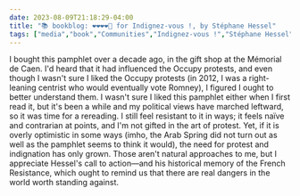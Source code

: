 ---date: 2023-08-09T21:18:29-04:00title: "📚 bookblog: ❤️❤️❤️❤️🖤 for Indignez-vous !, by Stéphane Hessel"tags: ["media","book","Communities","Indignez-vous !","Stéphane Hessel","protest","indignation","Occupy","French Resistance","non-violence"]---I bought this pamphlet over a decade ago, in the gift shop at the Mémorial de Caen. I'd heard that it had influenced the Occupy protests, and even though I wasn't sure I liked the Occupy protests (in 2012, I was a right-leaning centrist who would eventually vote Romney), I figured I ought to better understand them. I wasn't sure I liked this pamphlet either when I first read it, but it's been a while and my political views have marched leftward, so it was time for a rereading. I still feel resistant to it in ways; it feels naïve and contrarian at points, and I'm not gifted in the art of protest. Yet, if it is overly optimistic in some ways (imho, the Arab Spring did not turn out as well as the pamphlet seems to think it would), the need for protest and indignation has only grown. Those aren't natural approaches to me, but I appreciate Hessel's call to action—and his historical memory of the French Resistance, which ought to remind us that there are real dangers in the world worth standing against.
